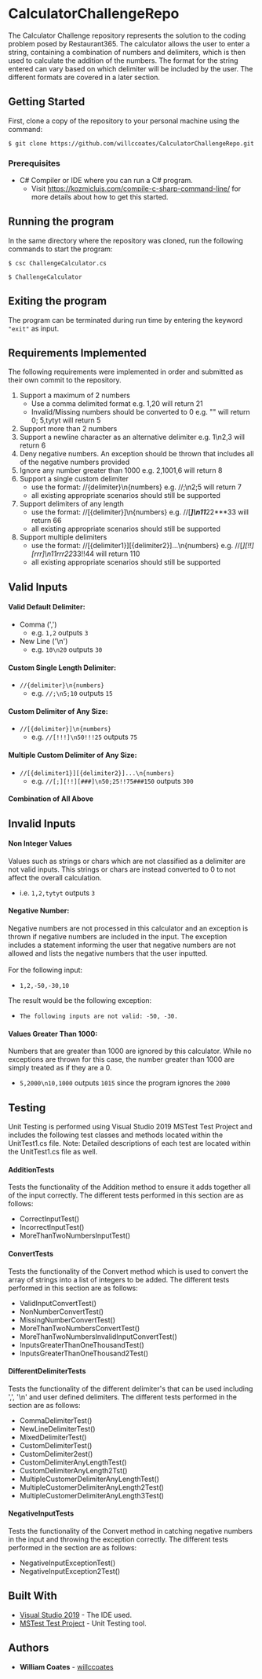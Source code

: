 # CalculatorChallengeRepo

The Calculator Challenge repository represents the solution to the coding problem posed by Restaurant365. The calculator allows the user 
to enter a string, containing a combination of numbers and delimiters, which is then used to calculate the addition of the numbers. The 
format for the string entered can vary based on which delimiter will be included by the user. The different formats are covered in a 
later section.

## Getting Started

First, clone a copy of the repository to your personal machine using the command:

```
$ git clone https://github.com/willccoates/CalculatorChallengeRepo.git
```

### Prerequisites

* C# Compiler or IDE where you can run a C# program.
  * Visit https://kozmicluis.com/compile-c-sharp-command-line/ for more details about how to get this started.

## Running the program

In the same directory where the repository was cloned, run the following commands to start the program:

```
$ csc ChallengeCalculator.cs
```
```
$ ChallengeCalculator
```
## Exiting the program

The program can be terminated during run time by entering the keyword ```"exit"``` as input.


## Requirements Implemented

The following requirements were implemented in order and submitted as their own commit to the repository.

1. Support a maximum of 2 numbers
    * Use a comma delimited format e.g. 1,20 will return 21
    * Invalid/Missing numbers should be converted to 0 e.g. "" will return 0; 5,tytyt will return 5
2. Support more than 2 numbers
3. Support a newline character as an alternative delimiter e.g. 1\n2,3 will return 6
4. Deny negative numbers. An exception should be thrown that includes all of the negative numbers provided
5. Ignore any number greater than 1000 e.g. 2,1001,6 will return 8
6. Support a single custom delimiter
    * use the format: //{delimiter}\n{numbers} e.g. //;\n2;5 will return 7
    * all existing appropriate scenarios should still be supported
7. Support delimiters of any length
    * use the format: //[{delimiter}]\n{numbers} e.g. //[***]\n11***22***33 will return 66
    * all existing appropriate scenarios should still be supported
8. Support multiple delimiters
    * use the format: //[{delimiter1}][{delimiter2}]...\n{numbers} e.g. //[*][!!][rrr]\n11rrr22*33!!44 will return 110
    * all existing appropriate scenarios should still be supported

## Valid Inputs

#### Valid Default Delimiter:
* Comma (',')
  * e.g. ```1,2``` outputs ```3```
* New Line ('\n')
  * e.g. ```10\n20``` outputs ```30```

#### Custom Single Length Delimiter:
* ```//{delimiter}\n{numbers}```
  * e.g. ```//;\n5;10``` outputs ```15```
  
#### Custom Delimiter of Any Size:
* ```//[{delimiter}]\n{numbers}```
  * e.g. ```//[!!!]\n50!!!25``` outputs ```75```

#### Multiple Custom Delimiter of Any Size:
* ```//[{delimiter1}][{delimiter2}]...\n{numbers}```
  * e.g. ```//[;][!!][###]\n50;25!!75###150``` outputs ```300```
  
#### Combination of All Above
  
## Invalid Inputs
 
#### Non Integer Values
Values such as strings or chars which are not classified as a delimiter are not valid inputs. This strings or chars are
instead converted to 0 to not affect the overall calculation.

* i.e. ```1,2,tytyt``` outputs ```3```

#### Negative Number:

Negative numbers are not processed in this calculator and an exception is thrown if negative numbers are included in the input.
The exception includes a statement informing the user that negative numbers are not allowed and lists the negative numbers that 
the user inputted. <br/><br/>
For the following input:
* ```1,2,-50,-30,10``` <br/>

The result would be the following exception:
* ```The following inputs are not valid: -50, -30.```

#### Values Greater Than 1000:

Numbers that are greater than 1000 are ignored by this calculator. While no exceptions are thrown for this case, the number greater than
1000 are simply treated as if they are a 0.
* ```5,2000\n10,1000``` outputs ```1015``` since the program ignores the ```2000```

## Testing

Unit Testing is performed using Visual Studio 2019 MSTest Test Project and includes the following test classes and methods
located within the UnitTest1.cs file. Note: Detailed descriptions of each test are located within the UnitTest1.cs file as well.

#### AdditionTests
Tests the functionality of the Addition method to ensure it adds together all of the input correctly. The different tests 
performed in this section are as follows:
* CorrectInputTest()
* IncorrectInputTest()
* MoreThanTwoNumbersInputTest()

#### ConvertTests
Tests the functionality of the Convert method which is used to convert the array of strings into a list of integers to be 
added. The different tests performed in this section are as follows:
* ValidInputConvertTest()
* NonNumberConvertTest()
* MissingNumberConvertTest()
* MoreThanTwoNumbersConvertTest()
* MoreThanTwoNumbersInvalidInputConvertTest()
* InputsGreaterThanOneThousandTest()
* InputsGreaterThanOneThousand2Test()

#### DifferentDelimiterTests
Tests the functionality of the different delimiter's that can be used including ',', '\n' and user defined delimiters.
The different tests performed in the section are as follows:
* CommaDelimiterTest()
* NewLineDelimiterTest()
* MixedDelimiterTest()
* CustomDelimiterTest()
* CustomDelimiter2est()
* CustomDelimiterAnyLengthTest()
* CustomDelimiterAnyLength2Tst()
* MultipleCustomerDelimiterAnyLengthTest()
* MultipleCustomerDelimiterAnyLength2Test()
* MultipleCustomerDelimiterAnyLength3Test()

#### NegativeInputTests
Tests the functionality of the Convert method in catching negative numbers in the input and throwing the exception correctly.
The different tests performed in the section are as follows:
* NegativeInputExceptionTest()
* NegativeInputException2Test()


## Built With

* [Visual Studio 2019](https://visualstudio.microsoft.com/vs/) - The IDE used.
* [MSTest Test Project](https://docs.microsoft.com/en-us/dotnet/core/testing/unit-testing-with-mstest) - Unit Testing tool.

## Authors

* **William Coates** - [willccoates](https://github.com/willccoates)
